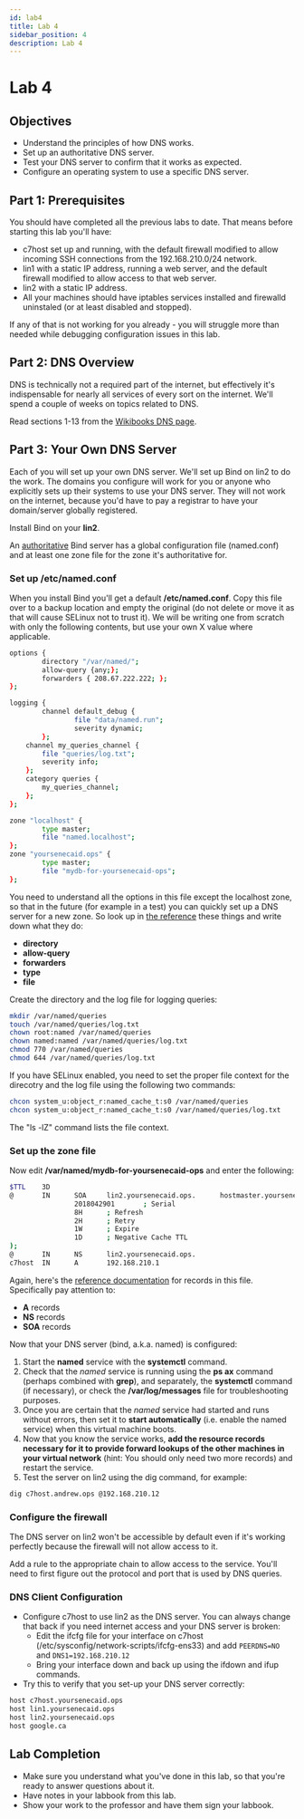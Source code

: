 ```yaml
---
id: lab4
title: Lab 4
sidebar_position: 4
description: Lab 4
---
```


# Lab 4

## Objectives

- Understand the principles of how DNS works.
- Set up an authoritative DNS server.
- Test your DNS server to confirm that it works as expected.
- Configure an operating system to use a specific DNS server.

## Part 1: Prerequisites

You should have completed all the previous labs to date. That means before starting this lab you'll have:

- c7host set up and running, with the default firewall modified to allow incoming SSH connections from the 192.168.210.0/24 network.
- lin1 with a static IP address, running a web server, and the default firewall modified to allow access to that web server.
- lin2 with a static IP address.
- All your machines should have iptables services installed and firewalld uninstaled (or at least disabled and stopped).

If any of that is not working for you already - you will struggle more than needed while debugging configuration issues in this lab.

## Part 2: DNS Overview

DNS is technically not a required part of the internet, but effectively it's indispensable for nearly all services of every sort on the internet. We'll spend a couple of weeks on topics related to DNS.

Read sections 1-13 from the [Wikibooks DNS page](https://en.wikibooks.org/wiki/Communication_Networks/DNS).

## Part 3: Your Own DNS Server

Each of you will set up your own DNS server. We'll set up Bind on lin2 to do the work. The domains you configure will work for you or anyone who explicitly sets up their systems to use your DNS server. They will not work on the internet, because you'd have to pay a registrar to have your domain/server globally registered.

Install Bind on your **lin2**.

An [authoritative](https://en.wikipedia.org/wiki/Domain_Name_System#Authoritative_name_server) Bind server has a global configuration file (named.conf) and at least one zone file for the zone it's authoritative for.

### Set up /etc/named.conf

When you install Bind you'll get a default **/etc/named.conf**. Copy this file over to a backup location and empty the original (do not delete or move it as that will cause SELinux not to trust it). We will be writing one from scratch with only the following contents, but use your own X value where applicable.

```bash
options {
        directory "/var/named/";
        allow-query {any;};
        forwarders { 208.67.222.222; };
};

logging {
        channel default_debug {
                file "data/named.run";
                severity dynamic;
        };
	channel my_queries_channel {
		file "queries/log.txt";
		severity info;
	};
	category queries {
		my_queries_channel;
	};
};

zone "localhost" {
        type master;
        file "named.localhost";
};
zone "yoursenecaid.ops" {
        type master;
        file "mydb-for-yoursenecaid-ops";
};
```

You need to understand all the options in this file except the localhost zone, so that in the future (for example in a test) you can quickly set up a DNS server for a new zone. So look up in [the reference](http://www.zytrax.com/books/dns/ch7/statements.html) these things and write down what they do:

- **directory**
- **allow-query**
- **forwarders**
- **type**
- **file**

Create the directory and the log file for logging queries:

```bash
mkdir /var/named/queries
touch /var/named/queries/log.txt
chown root:named /var/named/queries
chown named:named /var/named/queries/log.txt
chmod 770 /var/named/queries 
chmod 644 /var/named/queries/log.txt
```

If you have SELinux enabled, you need to set the proper file context for the direcotry and the log file using the following two commands:

```bash
chcon system_u:object_r:named_cache_t:s0 /var/named/queries
chcon system_u:object_r:named_cache_t:s0 /var/named/queries/log.txt
```

The "ls -lZ" command lists the file context.

### Set up the zone file

Now edit **/var/named/mydb-for-yoursenecaid-ops** and enter the following:

```bash
$TTL    3D
@       IN      SOA     lin2.yoursenecaid.ops.      hostmaster.yoursenecaid.ops.(
                2018042901       ; Serial
                8H      ; Refresh
                2H      ; Retry
                1W      ; Expire
                1D      ; Negative Cache TTL
);
@       IN      NS      lin2.yoursenecaid.ops.
c7host  IN      A       192.168.210.1
```

Again, here's the [reference documentation](http://www.zytrax.com/books/dns/ch8/) for records in this file. Specifically pay attention to:

- **A** records
- **NS** records
- **SOA** records

Now that your DNS server (bind, a.k.a. named) is configured:

1. Start the **named** service with the **systemctl** command.
2. Check that the _named_ service is running using the **ps ax** command (perhaps combined with **grep**), and separately, the **systemctl** command (if necessary), or check the **/var/log/messages** file for troubleshooting purposes.
3. Once you are certain that the _named_ service had started and runs without errors, then set it to **start automatically** (i.e. enable the named service) when this virtual machine boots.
4. Now that you know the service works, **add the resource records necessary for it to provide forward lookups of the other machines in your virtual network** (hint: You should only need two more records) and restart the service.
5. Test the server on lin2 using the dig command, for example:

```bash
dig c7host.andrew.ops @192.168.210.12
```

### Configure the firewall

The DNS server on lin2 won't be accessible by default even if it's working perfectly because the firewall will not allow access to it.

Add a rule to the appropriate chain to allow access to the service. You'll need to first figure out the protocol and port that is used by DNS queries.

### DNS Client Configuration

- Configure c7host to use lin2 as the DNS server. You can always change that back if you need internet access and your DNS server is broken:
    - Edit the ifcfg file for your interface on c7host (/etc/sysconfig/network-scripts/ifcfg-ens33) and add `PEERDNS=NO` and `DNS1=192.168.210.12`
    - Bring your interface down and back up using the ifdown and ifup commands.
- Try this to verify that you set-up your DNS server correctly:

```bash
host c7host.yoursenecaid.ops
host lin1.yoursenecaid.ops
host lin2.yoursenecaid.ops
host google.ca
```

## Lab Completion

- Make sure you understand what you've done in this lab, so that you're ready to answer questions about it.
- Have notes in your labbook from this lab.
- Show your work to the professor and have them sign your labbook.
